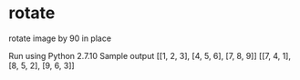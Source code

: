 # rotate
rotate image by 90 in place


Run using Python 2.7.10
Sample output
[[1, 2, 3], [4, 5, 6], [7, 8, 9]]
[[7, 4, 1], [8, 5, 2], [9, 6, 3]]

